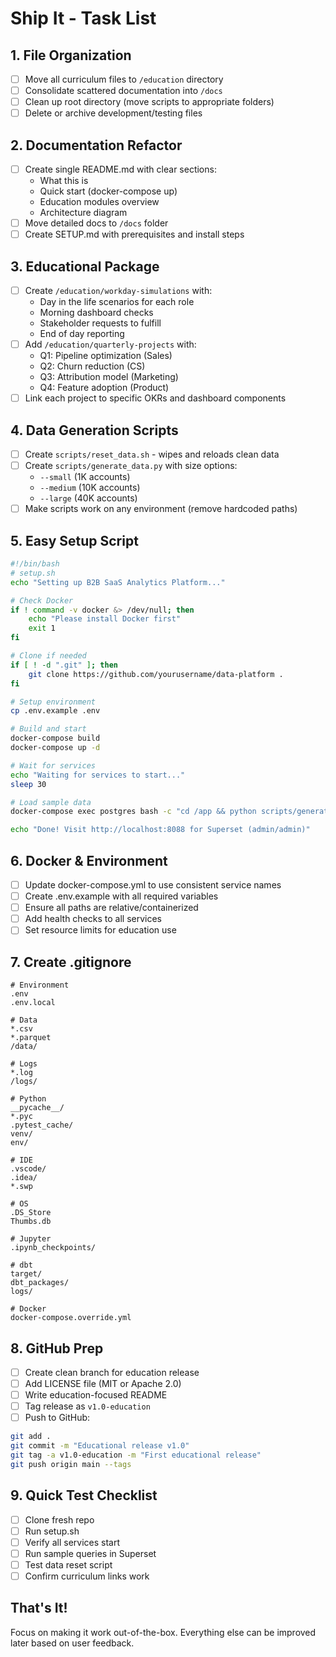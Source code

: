 # Ship It - Task List

## 1. File Organization
- [ ] Move all curriculum files to `/education` directory
- [ ] Consolidate scattered documentation into `/docs`
- [ ] Clean up root directory (move scripts to appropriate folders)
- [ ] Delete or archive development/testing files

## 2. Documentation Refactor
- [ ] Create single README.md with clear sections:
  - What this is
  - Quick start (docker-compose up)
  - Education modules overview
  - Architecture diagram
- [ ] Move detailed docs to `/docs` folder
- [ ] Create SETUP.md with prerequisites and install steps

## 3. Educational Package
- [ ] Create `/education/workday-simulations` with:
  - Day in the life scenarios for each role
  - Morning dashboard checks
  - Stakeholder requests to fulfill
  - End of day reporting
- [ ] Add `/education/quarterly-projects` with:
  - Q1: Pipeline optimization (Sales)
  - Q2: Churn reduction (CS)
  - Q3: Attribution model (Marketing)
  - Q4: Feature adoption (Product)
- [ ] Link each project to specific OKRs and dashboard components

## 4. Data Generation Scripts
- [ ] Create `scripts/reset_data.sh` - wipes and reloads clean data
- [ ] Create `scripts/generate_data.py` with size options:
  - `--small` (1K accounts)
  - `--medium` (10K accounts)  
  - `--large` (40K accounts)
- [ ] Make scripts work on any environment (remove hardcoded paths)

## 5. Easy Setup Script
```bash
#!/bin/bash
# setup.sh
echo "Setting up B2B SaaS Analytics Platform..."

# Check Docker
if ! command -v docker &> /dev/null; then
    echo "Please install Docker first"
    exit 1
fi

# Clone if needed
if [ ! -d ".git" ]; then
    git clone https://github.com/yourusername/data-platform .
fi

# Setup environment
cp .env.example .env

# Build and start
docker-compose build
docker-compose up -d

# Wait for services
echo "Waiting for services to start..."
sleep 30

# Load sample data
docker-compose exec postgres bash -c "cd /app && python scripts/generate_data.py --small"

echo "Done! Visit http://localhost:8088 for Superset (admin/admin)"
```

## 6. Docker & Environment
- [ ] Update docker-compose.yml to use consistent service names
- [ ] Create .env.example with all required variables
- [ ] Ensure all paths are relative/containerized
- [ ] Add health checks to all services
- [ ] Set resource limits for education use

## 7. Create .gitignore
```gitignore
# Environment
.env
.env.local

# Data
*.csv
*.parquet
/data/

# Logs
*.log
/logs/

# Python
__pycache__/
*.pyc
.pytest_cache/
venv/
env/

# IDE
.vscode/
.idea/
*.swp

# OS
.DS_Store
Thumbs.db

# Jupyter
.ipynb_checkpoints/

# dbt
target/
dbt_packages/
logs/

# Docker
docker-compose.override.yml
```

## 8. GitHub Prep
- [ ] Create clean branch for education release
- [ ] Add LICENSE file (MIT or Apache 2.0)
- [ ] Write education-focused README
- [ ] Tag release as `v1.0-education`
- [ ] Push to GitHub:
```bash
git add .
git commit -m "Educational release v1.0"
git tag -a v1.0-education -m "First educational release"
git push origin main --tags
```

## 9. Quick Test Checklist
- [ ] Clone fresh repo
- [ ] Run setup.sh
- [ ] Verify all services start
- [ ] Run sample queries in Superset
- [ ] Test data reset script
- [ ] Confirm curriculum links work

## That's It!
Focus on making it work out-of-the-box. Everything else can be improved later based on user feedback.